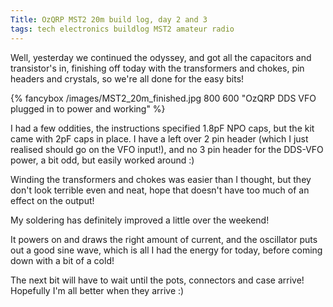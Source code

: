 ```yaml
---
Title: OzQRP MST2 20m build log, day 2 and 3
tags: tech electronics buildlog MST2 amateur radio
---
```


Well, yesterday we continued the odyssey, and got all the capacitors and transistor's in, finishing off today with the transformers and chokes, pin headers and crystals, so we're all done for the easy bits!

{% fancybox /images/MST2_20m_finished.jpg 800 600 "OzQRP DDS VFO plugged in to power and working" %}

I had a few oddities, the instructions specified 1.8pF NPO caps, but the kit came with 2pF caps in place. I have a left over 2 pin header (which I just realised should go on the VFO input!), and no 3 pin header for the DDS-VFO power, a bit odd, but easily worked around :)

Winding the transformers and chokes was easier than I thought, but they don't look terrible even and neat, hope that doesn't have too much of an effect on the output!

My soldering has definitely improved a little over the weekend!

It powers on and draws the right amount of current, and the oscillator puts out a good sine wave, which is all I had the energy for today, before coming down with a bit of a cold!

The next bit will have to wait until the pots, connectors and case arrive! Hopefully I'm all better when they arrive :)
